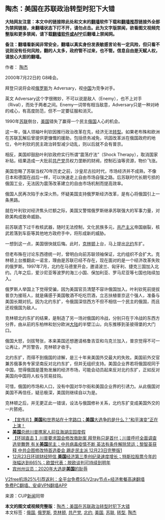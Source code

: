  <h2>陶杰：美国在苏联政治转型时犯下大错</h2> <p class="notice"><b>大陆网友注意：本文中的链接除此处和文末的<a href="https://github.com/bannedbook/fanqiang" >翻墙</a>软件下载和<a href="https://github.com/killgcd/justmysocks/blob/master/README.md">翻墙推荐</a>链接外全部为禁网链接，未翻墙状态下打不开，请勿点击。此为文字版禁闻，欲看图文视频完整版和更多禁闻，请下载<a href="https://github.com/bannedbook/fanqiang">翻墙软件或APP</a>后翻墙上禁闻网。</p><p>备注：翻墙看新闻非常安全，翻墙以真实身份发表敏感言论有一定风险，但只看不说则没有任何风险，翻的人太多，政府管不过来，也不管。信息自由是天赋人权，请放心大胆的翻墙。</b></p>  <div class="entry"> <p>作者： <a href="https://www.bannedbook.org/bnews/tag/%e9%99%b6%e6%9d%b0/" class="st_tag internal_tag" rel="tag" title="标签 陶杰 下的日志">陶杰</a></p> <p id="conimg">2000年7月22日的 G8峰会。</p> <p>拜登只说将会视<a href="https://www.bannedbook.org/bnews/tag/%e4%bf%84%e7%bd%97%e6%96%af/" class="st_tag internal_tag" rel="tag" title="标签 俄罗斯 下的日志">俄罗斯</a>为 Adversary，视<span class='wp_keywordlink_affiliate'><a href="https://www.bannedbook.org/" title="中国" target="_blank">中国</a></span>为竞争对手。</p> <p>英文 Adversary这个字很微妙，不可以说是敌人（Enemy），也不上对手（Rival），而处于两者之间。Enemy一词带有相当敌意，Adversary只是一种对峙的戒心，有高度防范，但不一定要征服和消灭。</p> <p>1990年<a href="https://www.bannedbook.org/bnews/tag/%E8%8B%8F%E8%81%94/" class="st_tag internal_tag" rel="tag" title="标签 苏联 下的日志">苏联</a>倒台，<a href="https://www.bannedbook.org/bnews/tag/%e7%be%8e%e5%9b%bd/" class="st_tag internal_tag" rel="tag" title="标签 美国 下的日志">美国</a>错失了赢得一个民主<a href="https://www.bannedbook.org/bnews/tag/%e4%bf%84%e5%9b%bd/" class="st_tag internal_tag" rel="tag" title="标签 俄国 下的日志">俄国</a>人心的机会。</p>  <p>这一年，强人领袖叶利钦因推行政治改革在先，经济无法<a href="https://www.bannedbook.org/bnews/tag/%E8%BD%AC%E5%9E%8B/" class="st_tag internal_tag" rel="tag" title="标签 转型 下的日志">转型</a>。如果老布殊和欧洲在苏联瓦解后曾提供更慷慨的援助，包括债务减免，巩固改革派在俄国政府的地位，令叶利钦的民主政治转型减少动乱，则以后就不会有普京。</p> <p>相反，美国却鼓励叶利钦政府实行所谓“震荡疗法”（Shock Therapy），取消国家补贴，结果造成一大批前<a href="https://www.bannedbook.org/bnews/tag/%e5%85%b1%e4%ba%a7%e5%85%9a/" class="st_tag internal_tag" rel="tag" title="标签 共产党 下的日志">共产党</a>员权力垄断的财阀，控制石油等资源，物价飞涨。</p> <p>美国忽略了苏联当权70年历史之前，沙皇尼古拉时代，市场经济并不成熟，不像日本和德国在战后一样，可以快速走上自由市场自强之路。后苏联时代长期亏损的俄国工业，无法因为震荡改革建立的自由市场机制而提高效率。</p> <p>俄国人民再次陷于水深火热，怀疑美国支持俄罗斯经济改革，是有心将俄国引上一条黑路。</p> <p>就在叶利钦对经济焦头烂额之际，美国又警惕俄罗斯继承苏联强大的军事力量，对欧美构成致命威胁。</p>  <p>前苏联遗下过千枚核武器，随时无法控制，文化民族多元，<span class='wp_keywordlink'><a href="https://www.bannedbook.org/forum2/topic6177.html" title="《共产主义的终极目的》" target="_blank">共产主义</a></span>帝国崩裂，核武若落到车臣等其他地方政府手中，将形成新的威胁。</p> <p>一想到这一点，美国很快就后悔。此时，<a href="https://www.bannedbook.org/bnews/tag/%e5%85%8b%e6%9e%97%e9%a1%bf/" class="st_tag internal_tag" rel="tag" title="标签 克林顿 下的日志">克林顿</a>上台，马上提出<a href="https://www.bannedbook.org/bnews/tag/%e5%8c%97%e7%ba%a6/" class="st_tag internal_tag" rel="tag" title="标签 北约 下的日志">北约</a>东扩。</p> <p>但老布殊在讨论东西德统一时，曾明白向前苏联领袖保证，北约组织不会扩大。克林顿上台推翻此一诺言，理由是苏联已经不存在，现在面对的是一个经济改革失败的俄罗斯。1997年7月，北约在马德里开会，邀请波兰、匈牙利、捷克三国加入北约。几年之后，爱沙尼亚等波罗的海三小国、保加利亚、罗马尼亚等七国也陆续加入。</p> <p>俄罗斯人举国上下觉得受骗，因为美国官员清楚不容许俄国加入。叶利钦死前提拔普京为接班人，就是痛感于美国敬酒不吃吃罚酒，立志扶植普京这个强人，准备与美国长期对抗。因为北约东扩，令俄国深信西方不但不相信一个民主的俄国，而且还视俄国为敌人。</p> <p>克林顿北约东扩的结果，是制造了另一场对俄国的冷战，分别只在于冷战的东西方分界，由从前的东柏林和划分欧洲<span class='wp_keywordlink_affiliate'><a href="https://www.bannedbook.org/" title="大陆" target="_blank">大陆</a></span>的半壁江山，向东推移到圣彼得堡的大门口。</p>  <p>俄国大怒，剑拔弩张，本来美国还想邀请格鲁吉亚和乌克兰加入，普京觉得不可一让再让，严厉警告，克林顿才收手。</p> <p>北约东扩，而得不到俄国的谅解，是三十年来美国外交最大的失败。美国前外交官兼苏俄事务专家坚南反对北约东扩，但并无组织支持。美国企业界若将俄国视同于中国，觉得俄国是蓬勃发展的经济市场，可能会动员起来反对北约东扩，正如反对美国向中国将人权与贸易挂钩。</p> <p>可惜，俄国的市场和人口，没有中国对华尔街和美国企业界的引诱力。从此俄国对美国不再信任，疑忌极深，美国则继续自以为是。</p> <p>克林顿之后，并无更正此一错误，设法与俄国修补关系，北约东扩变成美国外交的一片脓疮。</p> <ul class='op-related-articles' title='相关阅读'> <li><a href='https://www.bannedbook.org/bnews/bannedvideo/20201224/1453904.html' target='_blank'>【宣传片】<b>美国</b>和世界站在十字路口；<b>美国</b>大选争的是什么？“和平演变”正在上演！</a></li> <li><a href='https://www.bannedbook.org/bnews/comments/20201224/1453902.html' target='_blank'><b>美国</b>总统川普携家人前往海湖庄园度假</a></li> <li><a href='https://www.bannedbook.org/bnews/bannedvideo/20201224/1453888.html' target='_blank'>【环球直击 】川普要求国会修改救助案 拜登称只是首付；川普呼吁全面调查选举舞弊 有关<b>美国</b>民主；中共病毒疫情不断 英法有条件解除禁运；黎智英获释 中共企图修改特首选委会 踢走民主派 12月23日完整版1</a></li> <li><a href='https://www.bannedbook.org/bnews/bannedvideo/20201224/1453886.html' target='_blank'>12月23日环球财经短信 <b>美国</b>经济第三季创纪录速度增长；特斯拉股票今年的涨幅达到665%；欧盟代表：脱欧谈判可持续到明年</a></li> <li><a href='https://www.bannedbook.org/bnews/comments/20201224/1453883.html' target='_blank'>宾州州议员：2020年大选是<b>美国</b>的耻辱</a></li> </ul> <p class="texttj"> <a href="https://github.com/bannedbook/fanqiang/wiki/V2ray%E6%9C%BA%E5%9C%BA" target="_blank">V2free机场25%引荐返利：全平台免费SS/V2ray节点+经济套餐高速翻墙</a><br/> <a href="https://github.com/bannedbook/fanqiang/wiki/%E7%A6%81%E9%97%BB%E7%BD%91%E5%AE%89%E5%8D%93%E7%BF%BB%E5%A2%99%E6%96%B0%E9%97%BBAPP" target="_blank">免费PC翻墙、安卓VPN翻墙APP</a></p><p> 来源：CUP<span class='wp_keywordlink_affiliate'><a href="https://www.bannedbook.org/" title="新闻">新闻</a></span>囘带 </p> <a name='sharetosocial'></a>       <div><b>本文的图文或视频完整版</b>：<a href='https://www.bannedbook.org/bnews/comments/20201224/1453912.html'>陶杰：美国在苏联政治转型时犯下大错</a></div>  </div><!--END ENTRY--> <div class="postfooter"> <div>本文标签：<a href="https://www.bannedbook.org/bnews/tag/%e4%bf%84%e5%9b%bd/" rel="tag">俄国</a>, <a href="https://www.bannedbook.org/bnews/tag/%e4%bf%84%e7%bd%97%e6%96%af/" rel="tag">俄罗斯</a>, <a href="https://www.bannedbook.org/bnews/tag/%e5%85%8b%e6%9e%97%e9%a1%bf/" rel="tag">克林顿</a>, <a href="https://www.bannedbook.org/bnews/tag/%e5%85%b1%e4%ba%a7%e5%85%9a/" rel="tag">共产党</a>, <a href="https://www.bannedbook.org/bnews/tag/%e5%8c%97%e7%ba%a6/" rel="tag">北约</a>, <a href="https://www.bannedbook.org/bnews/tag/%e7%be%8e%e5%9b%bd/" rel="tag">美国</a>, <a href="https://www.bannedbook.org/bnews/tag/%E8%8B%8F%E8%81%94/" rel="tag">苏联</a>, <a href="https://www.bannedbook.org/bnews/tag/%E8%BD%AC%E5%9E%8B/" rel="tag">转型</a>, <a href="https://www.bannedbook.org/bnews/tag/%e9%99%b6%e6%9d%b0/" rel="tag">陶杰</a></div>  </div><!--END POSTFOOTER--> 